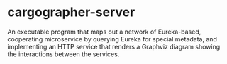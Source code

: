 # cargographer-server

An executable program that maps out a network of Eureka-based, cooperating
microservice by querying Eureka for special metadata, and implementing an HTTP
service that renders a Graphviz diagram showing the interactions between the
services.

